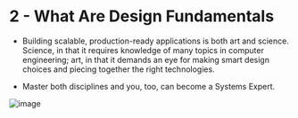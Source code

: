 # 2 - What Are Design Fundamentals

* Building scalable, production-ready applications is both art and science. Science, in that it requires knowledge of many topics in computer engineering; art, in that it demands an eye for making smart design choices and piecing together the right technologies.

* Master both disciplines and you, too, can become a Systems Expert.


![image](https://github.com/user-attachments/assets/fb703286-815e-4fe1-9247-99d88d5c36e1)
